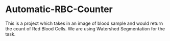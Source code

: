# Automatic-RBC-Counter
This is a project which takes in an image of blood sample and would return the count of Red Blood Cells. We are using Watershed Segmentation for the task.
